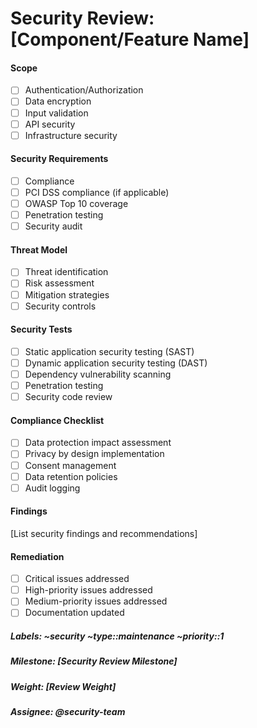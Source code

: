 # Security Review: [Component/Feature Name]
#### Scope
- [ ] Authentication/Authorization
- [ ] Data encryption
- [ ] Input validation
- [ ] API security
- [ ] Infrastructure security

#### Security Requirements
- [ ] Compliance
- [ ] PCI DSS compliance (if applicable)
- [ ] OWASP Top 10 coverage
- [ ] Penetration testing
- [ ] Security audit

#### Threat Model
- [ ] Threat identification
- [ ] Risk assessment
- [ ] Mitigation strategies
- [ ] Security controls

#### Security Tests
- [ ] Static application security testing (SAST)
- [ ] Dynamic application security testing (DAST)
- [ ] Dependency vulnerability scanning
- [ ] Penetration testing
- [ ] Security code review

#### Compliance Checklist
- [ ] Data protection impact assessment
- [ ] Privacy by design implementation
- [ ] Consent management
- [ ] Data retention policies
- [ ] Audit logging

#### Findings
[List security findings and recommendations]

#### Remediation
- [ ] Critical issues addressed
- [ ] High-priority issues addressed
- [ ] Medium-priority issues addressed
- [ ] Documentation updated

##### **Labels:** ~security ~type::maintenance ~priority::1
##### **Milestone:** [Security Review Milestone]
##### **Weight:** [Review Weight]
##### **Assignee:** @security-team
